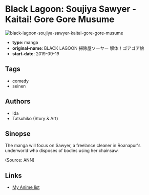 # Black Lagoon: Soujiya Sawyer - Kaitai! Gore Gore Musume

![black-lagoon-soujiya-sawyer-kaitai-gore-gore-musume](https://cdn.myanimelist.net/images/manga/1/238697.jpg)

-   **type**: manga
-   **original-name**: BLACK LAGOON 掃除屋ソーヤー 解体！ゴアゴア娘
-   **start-date**: 2019-09-19

## Tags

-   comedy
-   seinen

## Authors

-   Ida
-   Tatsuhiko (Story & Art)

## Sinopse

The manga will focus on Sawyer, a freelance cleaner in Roanapur's underworld who disposes of bodies using her chainsaw.

(Source: ANN)

## Links

-   [My Anime list](https://myanimelist.net/manga/132088/Black_Lagoon__Soujiya_Sawyer_-_Kaitai_Gore_Gore_Musume)

